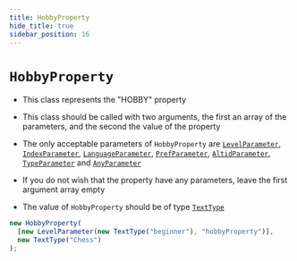 ```yaml
---
title: HobbyProperty
hide_title: true
sidebar_position: 16
---
```


# `HobbyProperty`

- This class represents the "HOBBY" property

- This class should be called with two arguments, the first an array of the parameters, and the second the value of the property

- The only acceptable parameters of `HobbyProperty` are [`LevelParameter`](/documentation/parameters/levelparameter), [`IndexParameter`](/documentation/parameters/indexparameter), [`LanguageParameter`](/documentation/parameters/languageparameter), [`PrefParameter`](/documentation/parameters/prefparameter), [`AltidParameter`](/documentation/parameters/altidparameter), [`TypeParameter`](/documentation/parameters/typeparameter) and [`AnyParameter`](/documentation/parameters/anyparameter)

- If you do not wish that the property have any parameters, leave the first argument array empty

- The value of `HobbyProperty` should be of type [`TextType`](/documentation/values/texttype-and-textlisttype)

```js
new HobbyProperty(
  [new LevelParameter(new TextType("beginner"), "hobbyProperty")],
  new TextType("Chess")
);
```
